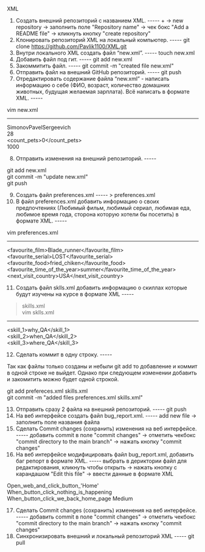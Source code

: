 XML
 1. Создать внешний репозиторий c названием XML. ----- + -> new repository -> заполнить поле "Repository name" -> чек бокс "Add a README file" -> кликнуть кнопку "create repository"
 2. Клонировать репозиторий XML на локальный компьютер. ----- git clone https://github.com/Pavlik1100/XML.git  
 3. Внутри локального XML создать файл “new.xml”. ----- touch new.xml
 4. Добавить файл под гит. ----- git add new.xml
 5. Закоммитить файл. ----- git commit -m "created file new.xml"
 6. Отправить файл на внешний GitHub репозиторий. ----- git push  
 7. Отредактировать содержание файла “new.xml” - написать информацию о себе (ФИО, возраст, количество домашних животных, будущая желаемая зарплата). Всё написать в формате XML. -----  

vim new.xml  
  
------
  
<?xml version="1.0" encoding="UTF-8" ?>  
  
<FIO>SimonovPavelSergeevich</FIO>  
<age>28</age>  
<count_pets>0</count_pets>  
<salary>1000</salary>  
  

 8. Отправить изменения на внешний репозиторий.  -----  
  
git add new.xml  
git commit -m "update new.xml"  
git push 

 9. Создать файл preferences.xml ----- > preferences.xml  
 10. В файл preferences.xml добавить информацию о своих предпочтениях (Любимый фильм, любимый сериал, любимая еда, любимое время года, сторона которую хотели бы посетить) в формате XML. -----  
  
vim preferences.xml  
  
-----  
  
<?xml version="1.0" encoding="UTF-8" ?>  
  
<favourite_film>Blade_runner</favourite_film>  
<favourite_serial>LOST</favourite_serial>  
<favourite_food>fried_chiken</favourite_food>    
<favourite_time_of_the_year>summer</favourite_time_of_the_year>  
<next_visit_country>USA</next_visit_country>    


 11. Создать файл sklls.xml добавить информацию о скиллах которые будут изучены на курсе в формате XML -----  

> skills.xml  
vim sklls.xml  
  
-----  
<?xml version="1.0" encoding="UTF-8" ?>  

<skill_1>why_QA</skill_1>    
<skill_2>when_QA</skill_2>    
<skill_3>where_QA</skill_3>    


 12. Сделать коммит в одну строку. -----  
 
Так как файлы только созданы и небыли git add то добавление и коммит в одной строке не выйдет. Однако при следующем изменении добавить и закомитить можно будет одной строкой.
  
 git add prefereces.xml skills.xml  
 git commit -m "added files preferences.xml skills.xml"  


 13. Отправить сразу 2 файла на внешний репозиторий. ----- git push  
 14. На веб интерфейсе создать файл bug_report.xml. ----- add new file -> заполнить поле названия файла   
 15. Сделать Commit changes (сохранить) изменения на веб интерфейсе. ----- добавить commit в поле "commit changes" -> отметить чекбокс "commit directory to the main branch" -> нажать кнопку "commit changes"
 16. На веб интерфейсе модифицировать файл bug_report.xml, добавить баг репорт в формате XML. ----- выбрать в дериктории файл для редактирования, кликнуть чтобы открыть -> нажать кнопку с карандашом "Edit this file" -> ввести данные в формате XML  

<?xml version="1.0" encoding="UTF-8" ?>   
    
<Title>Button_'Home'_dont_click</Title>  
<Steps>Open_web_and_click_button_'Home'</Steps>  
<Facual_result>When_button_click_nothing_is_happening</Facual_result>  
<Expected_result>When_button_click_we_back_home_page</Expected_result>  
<Severity>Medium</Severity>  
  

 17. Сделать Commit changes (сохранить) изменения на веб интерфейсе. ----- добавить commit в поле "commit changes" -> отметить чекбокс "commit directory to the main branch" -> нажать кнопку "commit changes"
 18. Синхронизировать внешний и локальный репозиторий XML  ----- git pull